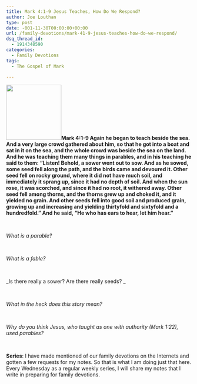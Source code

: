 ```yaml
---
title: Mark 4:1-9 Jesus Teaches, How Do We Respond?
author: Joe Louthan
type: post
date: -001-11-30T00:00:00+00:00
url: /family-devotions/mark-41-9-jesus-teaches-how-do-we-respond/
dsq_thread_id:
  - 1914348590
categories:
  - Family Devotions
tags:
  - The Gospel of Mark

---
```

**[<img class="alignright size-thumbnail wp-image-742" title="sowing_seeds" alt="" src="https://i0.wp.com/theologic.us/wp-content/uploads/2012/09/sowing_seeds.jpg?resize=150%2C150" width="150" height="150" srcset="https://i0.wp.com/theologic.us/wp-content/uploads/2012/09/sowing_seeds.jpg?resize=150%2C150 150w, https://i0.wp.com/theologic.us/wp-content/uploads/2012/09/sowing_seeds.jpg?zoom=2&resize=150%2C150 300w" sizes="(max-width: 150px) 100vw, 150px" data-recalc-dims="1" />][1]Mark 4:1-9 Again he began to teach beside the sea. And a very large crowd gathered about him, so that he got into a boat and sat in it on the sea, and the whole crowd was beside the sea on the land. And he was teaching them many things in parables, and in his teaching he said to them: “Listen! Behold, a sower went out to sow. And as he sowed, some seed fell along the path, and the birds came and devoured it. Other seed fell on rocky ground, where it did not have much soil, and immediately it sprang up, since it had no depth of soil. And when the sun rose, it was scorched, and since it had no root, it withered away. Other seed fell among thorns, and the thorns grew up and choked it, and it yielded no grain. And other seeds fell into good soil and produced grain, growing up and increasing and yielding thirtyfold and sixtyfold and a hundredfold.” And he said, “He who has ears to hear, let him hear.”**

&nbsp;

_What is a parable?_

&nbsp;

_What is a fable?_

&nbsp;

_Is there really a sower? Are there really seeds? _

&nbsp;

_What in the heck does this story mean?_

&nbsp;

_Why do you think Jesus, who taught as one with authority (Mark 1:22), used parables?_

&nbsp;

**Series**: I have made mentioned of our family devotions on the Internets and gotten a few requests for my notes. So that is what I am doing just that here. Every Wednesday as a regular weekly series, I will share my notes that I write in preparing for family devotions.

 [1]: https://i0.wp.com/theologic.us/wp-content/uploads/2012/09/sowing_seeds.jpg